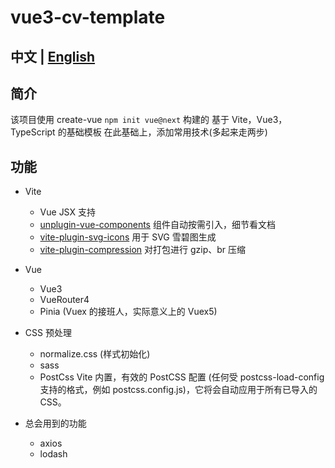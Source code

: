 # vue3-cv-template

## **中文** | [English](./README.md)

## 简介

该项目使用 create-vue `npm init vue@next` 构建的
基于 Vite，Vue3，TypeScript 的基础模板
在此基础上，添加常用技术(多起来走两步)

## 功能

- Vite

  - Vue JSX 支持
  - [unplugin-vue-components](https://github.com/antfu/unplugin-vue-components) 组件自动按需引入，细节看文档
  - [vite-plugin-svg-icons](https://github.com/anncwb/vite-plugin-svg-icons) 用于 SVG 雪碧图生成
  - [vite-plugin-compression](https://github.com/anncwb/vite-plugin-compression) 对打包进行 gzip、br 压缩

- Vue

  - Vue3
  - VueRouter4
  - Pinia (Vuex 的接班人，实际意义上的 Vuex5)

- CSS 预处理

  - normalize.css (样式初始化)
  - sass
  - PostCss Vite 内置，有效的 PostCSS 配置 (任何受 postcss-load-config 支持的格式，例如 postcss.config.js)，它将会自动应用于所有已导入的 CSS。

- 总会用到的功能
  - axios
  - lodash

<!--
## 开发
```bash

```

## 发布
```bash
```

## 其他
```bash
``` -->
